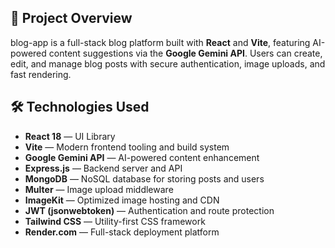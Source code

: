 ## 🎯 Project Overview

blog-app is a full-stack blog platform built with **React** and **Vite**, featuring AI-powered content suggestions via the **Google Gemini API**. Users can create, edit, and manage blog posts with secure authentication, image uploads, and fast rendering.

## 🛠️ Technologies Used

- **React 18** — UI Library
- **Vite** — Modern frontend tooling and build system
- **Google Gemini API** — AI-powered content enhancement
- **Express.js** — Backend server and API
- **MongoDB** — NoSQL database for storing posts and users
- **Multer** — Image upload middleware
- **ImageKit** — Optimized image hosting and CDN
- **JWT (jsonwebtoken)** — Authentication and route protection
- **Tailwind CSS** — Utility-first CSS framework
- **Render.com** — Full-stack deployment platform

